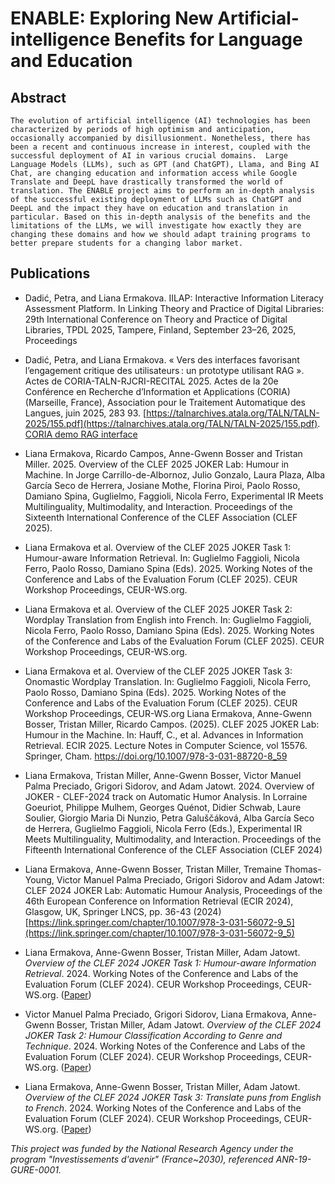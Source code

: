 # ENABLE: Exploring New Artificial-intelligence Benefits for Language and Education

## Abstract 
`The evolution of artificial intelligence (AI) technologies has been characterized by periods of high optimism and anticipation, occasionally accompanied by disillusionment. Nonetheless, there has been a recent and continuous increase in interest, coupled with the successful deployment of AI in various crucial domains.  Large Language Models (LLMs), such as GPT (and ChatGPT), Llama, and Bing AI Chat, are changing education and information access while Google Translate and DeepL have drastically transformed the world of translation. The ENABLE project aims to perform an in-depth analysis of the successful existing deployment of LLMs such as ChatGPT and DeepL and the impact they have on education and translation in particular. Based on this in-depth analysis of the benefits and the limitations of the LLMs, we will investigate how exactly they are changing these domains and how we should adapt training programs to better prepare students for a changing labor market.`



## Publications
* Dadić, Petra, and Liana Ermakova. IILAP: Interactive Information Literacy Assessment Platform. In Linking Theory and Practice of Digital Libraries: 29th International Conference on Theory and Practice of Digital Libraries, TPDL 2025, Tampere, Finland, September 23–26, 2025, Proceedings
  
* Dadić, Petra, and Liana Ermakova. « Vers des interfaces favorisant l’engagement critique des utilisateurs : un prototype utilisant RAG ». Actes de CORIA-TALN-RJCRI-RECITAL 2025. Actes de la 20e Conférence en Recherche d’Information et Applications (CORIA) (Marseille, France), Association pour le Traitement Automatique des Langues, juin 2025, 283 93. [https://talnarchives.atala.org/TALN/TALN-2025/155.pdf](https://talnarchives.atala.org/TALN/TALN-2025/155.pdf). [CORIA demo RAG interface](CORIA2025/demo_RAG_interface.mp4)

* Liana Ermakova, Ricardo Campos, Anne-Gwenn Bosser and Tristan Miller. 2025. Overview of the CLEF 2025 JOKER Lab: Humour in Machine. In Jorge Carrillo-de-Albornoz, Julio Gonzalo, Laura Plaza, Alba García Seco de Herrera, Josiane Mothe, Florina Piroi, Paolo Rosso, Damiano Spina, Guglielmo, Faggioli, Nicola Ferro, Experimental IR Meets Multilinguality, Multimodality, and Interaction. Proceedings of the Sixteenth International Conference of the CLEF Association (CLEF 2025).

* Liana Ermakova et al. Overview of the CLEF 2025 JOKER Task 1: Humour-aware Information Retrieval. In: Guglielmo Faggioli, Nicola Ferro, Paolo Rosso, Damiano Spina  (Eds).  2025. Working Notes of the Conference and Labs of the Evaluation Forum (CLEF 2025). CEUR Workshop Proceedings, CEUR-WS.org.

* Liana Ermakova et al. Overview of the CLEF 2025 JOKER Task 2: Wordplay Translation from English into French. In: Guglielmo Faggioli, Nicola Ferro, Paolo Rosso, Damiano Spina (Eds).  2025. Working Notes of the Conference and Labs of the Evaluation Forum (CLEF 2025). CEUR Workshop Proceedings, CEUR-WS.org.

* Liana Ermakova et al. Overview of the CLEF 2025 JOKER Task 3: Onomastic Wordplay Translation. In: Guglielmo Faggioli, Nicola Ferro, Paolo Rosso, Damiano Spina  (Eds).  2025. Working Notes of the Conference and Labs of the Evaluation Forum (CLEF 2025). CEUR Workshop Proceedings, CEUR-WS.org
Liana Ermakova, Anne-Gwenn Bosser, Tristan Miller, Ricardo Campos. (2025). CLEF 2025 JOKER Lab: Humour in the Machine. In: Hauff, C., et al. Advances in Information Retrieval. ECIR 2025. Lecture Notes in Computer Science, vol 15576. Springer, Cham. https://doi.org/10.1007/978-3-031-88720-8_59 

* Liana Ermakova, Tristan Miller, Anne-Gwenn Bosser, Victor Manuel Palma Preciado, Grigori Sidorov, and Adam Jatowt. 2024. Overview of JOKER - CLEF-2024 track on Automatic Humor Analysis. In Lorraine Goeuriot, Philippe Mulhem, Georges Quénot, Didier Schwab, Laure Soulier, Giorgio Maria Di Nunzio, Petra Galuščáková, Alba García Seco de Herrera, Guglielmo Faggioli, Nicola Ferro (Eds.), Experimental IR Meets Multilinguality, Multimodality, and Interaction. Proceedings of the Fifteenth International Conference of the CLEF Association (CLEF 2024)


* Liana Ermakova, Anne-Gwenn Bosser, Tristan Miller, Tremaine Thomas-Young, Victor Manuel Palma Preciado, Grigori Sidorov and Adam Jatowt: CLEF 2024 JOKER Lab: Automatic Humour Analysis, Proceedings of the 46th European Conference on Information Retrieval (ECIR 2024), Glasgow, UK, Springer LNCS, pp. 36-43 (2024) 
[https://link.springer.com/chapter/10.1007/978-3-031-56072-9_5](https://link.springer.com/chapter/10.1007/978-3-031-56072-9_5)

  
* Liana Ermakova, Anne-Gwenn Bosser, Tristan Miller, Adam Jatowt. 
_Overview of the CLEF 2024 JOKER Task 1: Humour-aware Information Retrieval_. 2024. Working Notes of the Conference and Labs of the Evaluation Forum (CLEF 2024). CEUR Workshop Proceedings, CEUR-WS.org.
([Paper](https://ceur-ws.org/Vol-3740/paper-165.pdf))

* Victor Manuel Palma Preciado, Grigori Sidorov, Liana Ermakova, Anne-Gwenn Bosser, Tristan Miller, Adam Jatowt. 
_Overview of the CLEF 2024 JOKER Task 2: Humour Classification According to Genre and Technique_. 2024. Working Notes of the Conference and Labs of the Evaluation Forum (CLEF 2024). CEUR Workshop Proceedings, CEUR-WS.org.
([Paper](https://ceur-ws.org/Vol-3740/paper-166.pdf))

* Liana Ermakova, Anne-Gwenn Bosser, Tristan Miller, Adam Jatowt. 
_Overview of the CLEF 2024 JOKER Task 3: Translate puns from English to French_. 2024. Working Notes of the Conference and Labs of the Evaluation Forum (CLEF 2024). CEUR Workshop Proceedings, CEUR-WS.org.
([Paper](https://ceur-ws.org/Vol-3740/paper-167.pdf))

*This project was funded by the National Research Agency under the program "Investissements d'avenir" (France~2030), referenced ANR-19-GURE-0001.*
